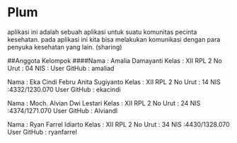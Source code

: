 # Plum

aplikasi ini adalah sebuah aplikasi untuk suatu komunitas pecinta kesehatan. pada aplikasi ini kita bisa melakukan komunikasi
dengan para penyuka kesehatan yang lain. (sharing)

##Anggota Kelompok
####Nama : Amalia Damayanti 
Kelas : XII RPL 2
No Urut : 04
NIS :
User GitHub : amaliad

Nama : Eka Cindi Febru Anita Sugiyanto
Kelas : XII RPL 2
No Urut : 14
NIS :4332/1230.070
User GitHub : ekacindi

Nama : Moch. Alvian Dwi Lestari 
Kelas : XII RPL 2
No Urut : 24
NIS :4374/1271.070
User GitHub : Alviandl

Nama : Ryan Farrel Idiarto
Kelas : XII RPL 2
No Urut : 34
NIS :4430/1328.070
User GitHub : ryanfarrel
